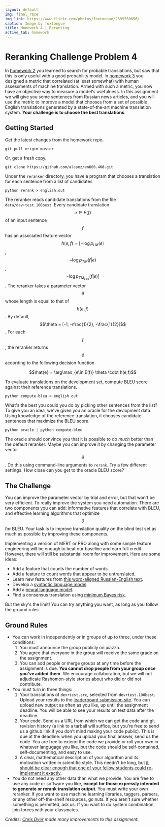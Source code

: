 ```yaml
---
layout: default
img: final_race
img_link: https://www.flickr.com/photos/foxtongue/2699560656/
caption: Image by foxtongue
title: Homework 4 | Reranking
active_tab: homework
---
```


Reranking <span class="text-muted">Challenge Problem 4</span>
==============================================================

In [homework 2](hw2.html) you learned to search for probable translations,
but saw that this is only useful with a good probability model. In 
[homework 3](hw3.html) you designed a metric that correlated (at least 
somewhat) with human assessments of machine translation. Armed with such 
a metric, you now have an objective way to measure a model's usefulness. In 
this assignment we will give you some sentences from Russian news articles, 
and you will use the metric to improve a model that chooses from a set of
possible English translations generated by a state-of-the-art machine
translation system. __Your challenge is to choose the best 
translations.__ 

Getting Started
---------------

Get the latest changes from the homework repo.

    git pull origin master

Or, get a fresh copy.

    git clone https://github.com/alopez/en600.468.git

Under the `reranker` directory, you have a program that chooses
a translation for each sentence from a list of candidates.

    python rerank > english.out

The reranker reads candidate translations from the file
`data/dev+test.100best`. Every candidate translation $$e\in E(f)$$ of
an input sentence $$f$$ has an associated feature vector 
$$h(e,f) = [ -\log p_{LM}(e)$$, $$-\log p_{TM}(f|e)$$, $$-\log p_{TM_{Lex}}(f|e)]$$. The
reranker takes a parameter vector $$\theta$$ whose length is equal to
that of $$h(e,f)$$. By default, $$\theta = [-1, -\frac{1}{2}, -\frac{1}{2}]$$. For
each $$f$$, the reranker returns $$\hat{e}$$ according to the
following decision function.

<center>
$$\hat{e} = \arg\max_{e\in E(f)} \theta \cdot h(e,f)$$
</center>

To evaluate translations on the development set, compute BLEU
score against their reference translations.

    python compute-bleu < english.out

What's the best you could you do by picking other sentences
from the list? To give you an idea, we've given you an oracle for the
devlopment data. Using knowledge of the reference translation, it chooses
candidate sentences that maximize the BLEU score.

    python oracle | python compute-bleu

The oracle should convince you that it is possible to do _much_
better than the default reranker. Maybe you can improve it by changing
the parameter vector $$\theta$$. Do this using command-line
arguments to `rerank`. Try a few different settings. How close can
you get to the oracle BLEU score? 

The Challenge
-------------

You can improve the parameter vector by trial and error,
but that won't be very efficient. To really improve the system you need
automation. There are two components you can add: informative
features that correlate with BLEU, and effective learning algorithms that
optimize $$\theta$$ for BLEU. Your task is to improve translation quality 
on the blind test set as much as possible by improving these components.

Implementing a version of MERT or PRO along with some simple feature 
engineering will be enough to beat our baseline and earn full credit. 
However, there will still be substantial room for improvement.
Here are some ideas:

* Add a feature that counts the number of words.
* Add a feature to count words that appear to be untranslated.
* Learn new features from [this word-aligned Russian-English text](http://www.ark.cs.cmu.edu/cdyer/train.ru-en.align.gz).
* Develop a [syntactic language model](http://www.isi.edu/natural-language/projects/rewrite/mtsummit03.pdf).
* Add a [neural language model](http://aclweb.org/anthology//D/D13/D13-1140.pdf).
* Find a consensus translation using [minimum Bayes risk](http://aclweb.org/anthology//N/N04/N04-1022.pdf).

But the sky's the limit! You can try anything you want, as long as
you follow the ground rules.

Ground Rules
------------

* You can work in independently or in groups of up to three, under these 
  conditions: 
  1. You must announce the group publicly on piazza.
  1. You agree that everyone in the group will receive the same grade on the assignment. 
  1. You can add people or merge groups at any time before the assignment is
     due. **You cannot drop people from your group once you've added them.**
  We encourage collaboration, but we will not adjudicate Rashomon-style 
  stories about who did or did not contribute.
* You must turn in three things:
  1. Your translations of `dev+test.src`, selected from `dev+test.100best`.
     Upload your results to the [leaderboard submission site](http://jhumtclass.appspot.com). You 
     can upload new output as often as you like, up until the assignment deadline. 
     You will be able to see your results on test data after the deadline.
  1. Your code. Send us a URL from which we can get the code and git revision
     history (a link to a tarball will suffice, but you're free to send us a 
     github link if you don't mind making your code public). This is due at the
     deadline: when you upload your final answer, send us the code.
     You are free to extend the code we provide or roll your own in whatever
     langugage you like, but the code should be self-contained, 
     self-documenting, and easy to use. 
  1. A clear, mathematical description of your algorithm and its motivation
     written in scientific style. This needn't be long, but [it should be
     clear enough that one of your fellow students could re-implement it 
     exactly](hw-writing-exercise.html).
*  You do not need any other data than what we provide. You are
   free to use any code or software you like, __except for those
   expressly intended to generate or rerank translation output__. 
   You must write your own reranker. If you want to use machine
   learning libraries, taggers, parsers, or any other off-the-shelf resources,
   go nuts. If you aren't sure whether 
   something is permitted, ask us. If you want to do system combination, 
   join forces with your classmates.

_Credits: [Chris Dyer](http://www.cs.cmu.edu/~cdyer) made many improvements to this assignment._
